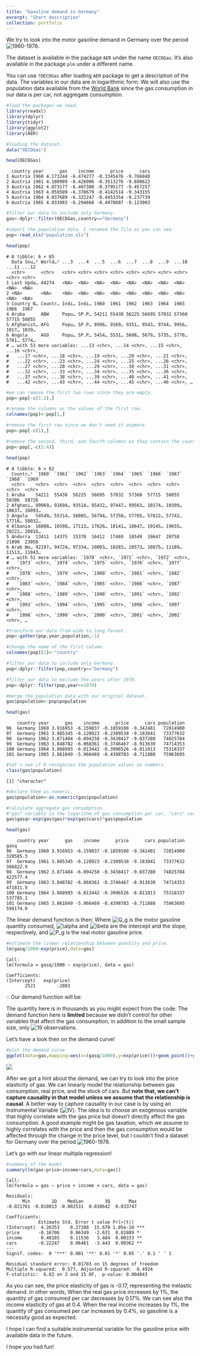 ```yaml
---
title: "Gasoline demand in Germany"
excerpt: "Short description"
collection: portfolio
---
```

  

We try to look into the motor gasoline demand in Germany over the period
![1960-1978](https://latex.codecogs.com/png.image?%5Cdpi%7B110%7D&space;%5Cbg_white&space;1960-1978 "1960-1978").

The dataset is available in the package `AER` under the name `OECDGas`.
It’s also available in the package `plm` under a different name.

You can use `?OECDGas` after loading `AER` package to get a description
of the data. The variables in our data are in logarithmic form.
We will also use the population data available from the [World
Bank](https://data.worldbank.org/indicator/SP.POP.TOTL) since the gas
consumption in our data is per car, not aggregate consumption.

``` r
#load the packages we need.
library(readxl)
library(dplyr)
library(tidyr)
library(ggplot2)
library(AER)
```

``` r
#loading the dataset.
data("OECDGas")

head(OECDGas)
```

      country year      gas    income      price      cars
    1 Austria 1960 4.173244 -6.474277 -0.3345476 -9.766840
    2 Austria 1961 4.100989 -6.426006 -0.3513276 -9.608622
    3 Austria 1962 4.073177 -6.407308 -0.3795177 -9.457257
    4 Austria 1963 4.059509 -6.370679 -0.4142514 -9.343155
    5 Austria 1964 4.037689 -6.322247 -0.4453354 -9.237739
    6 Austria 1965 4.033983 -6.294668 -0.4970607 -9.123903

``` r
#filter our data to include only Germany.
gas<-dplyr::filter(OECDGas,country=="Germany")

#import the population data. I renamed the file as you can see.
pop<-read_xls("population.xls")

head(pop)
```

    # A tibble: 6 × 65
      Data Sou…¹ World…² ...3  ...4  ...5  ...6  ...7  ...8  ...9  ...10 ...11 ...12
      <chr>      <chr>   <chr> <chr> <chr> <chr> <chr> <chr> <chr> <chr> <chr> <chr>
    1 Last Upda… 44274   <NA>  <NA>  <NA>  <NA>  <NA>  <NA>  <NA>  <NA>  <NA>  <NA> 
    2 <NA>       <NA>    <NA>  <NA>  <NA>  <NA>  <NA>  <NA>  <NA>  <NA>  <NA>  <NA> 
    3 Country N… Countr… Indi… Indi… 1960  1961  1962  1963  1964  1965  1966  1967 
    4 Aruba      ABW     Popu… SP.P… 54211 55438 56225 56695 57032 57360 57715 58055
    5 Afghanist… AFG     Popu… SP.P… 8996… 9169… 9351… 9543… 9744… 9956… 1017… 1039…
    6 Angola     AGO     Popu… SP.P… 5454… 5531… 5608… 5679… 5735… 5770… 5781… 5774…
    # … with 53 more variables: ...13 <chr>, ...14 <chr>, ...15 <chr>, ...16 <chr>,
    #   ...17 <chr>, ...18 <chr>, ...19 <chr>, ...20 <chr>, ...21 <chr>,
    #   ...22 <chr>, ...23 <chr>, ...24 <chr>, ...25 <chr>, ...26 <chr>,
    #   ...27 <chr>, ...28 <chr>, ...29 <chr>, ...30 <chr>, ...31 <chr>,
    #   ...32 <chr>, ...33 <chr>, ...34 <chr>, ...35 <chr>, ...36 <chr>,
    #   ...37 <chr>, ...38 <chr>, ...39 <chr>, ...40 <chr>, ...41 <chr>,
    #   ...42 <chr>, ...43 <chr>, ...44 <chr>, ...45 <chr>, ...46 <chr>, …

``` r
#we can remove the first two rows since they are empty.
pop<-pop[-c(1:2),]

#rename the columns as the values of the first row.
colnames(pop)<-pop[1,]

#remove the first row since we don't need it anymore.
pop<-pop[-c(1),]

#remove the second, third, and fourth columns as they contain the country code, the indicator name, the indicator code respectively and we won't use them.
pop<-pop[,-c(2:4)]

head(pop)
```

    # A tibble: 6 × 62
      Countr…¹ `1960` `1961` `1962` `1963` `1964` `1965` `1966` `1967` `1968` `1969`
      <chr>    <chr>  <chr>  <chr>  <chr>  <chr>  <chr>  <chr>  <chr>  <chr>  <chr> 
    1 Aruba    54211  55438  56225  56695  57032  57360  57715  58055  58386  58726 
    2 Afghani… 89969… 91694… 93514… 95432… 97447… 99563… 10174… 10399… 10637… 10893…
    3 Angola   54549… 55314… 56085… 56794… 57350… 57705… 57812… 57742… 57716… 58032…
    4 Albania  16088… 16598… 17113… 17626… 18141… 18647… 19145… 19655… 20222… 20816…
    5 Andorra  13411  14375  15370  16412  17469  18549  19647  20758  21890  23058 
    6 Arab Wo… 92197… 94724… 97334… 10003… 10283… 10573… 10875… 11189… 11513… 11843…
    # … with 51 more variables: `1970` <chr>, `1971` <chr>, `1972` <chr>,
    #   `1973` <chr>, `1974` <chr>, `1975` <chr>, `1976` <chr>, `1977` <chr>,
    #   `1978` <chr>, `1979` <chr>, `1980` <chr>, `1981` <chr>, `1982` <chr>,
    #   `1983` <chr>, `1984` <chr>, `1985` <chr>, `1986` <chr>, `1987` <chr>,
    #   `1988` <chr>, `1989` <chr>, `1990` <chr>, `1991` <chr>, `1992` <chr>,
    #   `1993` <chr>, `1994` <chr>, `1995` <chr>, `1996` <chr>, `1997` <chr>,
    #   `1998` <chr>, `1999` <chr>, `2000` <chr>, `2001` <chr>, `2002` <chr>, …

``` r
#transform our data from wide to long format.
pop<-gather(pop,year,population,-1)

#change the name of the first column.
colnames(pop)[1]<-"country"

#filter our data to include only Germany.
pop<-dplyr::filter(pop,country=="Germany")

#filter our data to exclude the years after 1978.
pop<-dplyr::filter(pop,year<=1978)

#merge the population data with our original dataset.
gas$population<-pop$population

head(gas)
```

        country year      gas    income      price      cars population
    96  Germany 1960 3.916953 -6.159837 -0.1859108 -9.342481   72814900
    97  Germany 1961 3.885345 -6.120923 -0.2309538 -9.183841   73377632
    98  Germany 1962 3.871484 -6.094258 -0.3438417 -9.037280   74025784
    99  Germany 1963 3.848782 -6.068361 -0.3746467 -8.913630   74714353
    100 Germany 1964 3.868993 -6.013442 -0.3996526 -8.811013   75318337
    101 Germany 1965 3.861049 -5.966469 -0.4398783 -8.711888   75963695

``` r
#let's see if R recognizes the population values as numbers.
class(gas$population)
```

    [1] "character"

``` r
#declare them as numeric.
gas$population<-as.numeric(gas$population)

#calculate aggregate gas consumption. 
#"gas" variable is the logarithm of gas consumption per car, "cars" variable is the logarithm of the stock of cars per capita, and that's why we needed the population data.
gas$gasq<-exp(gas$gas)*exp(gas$cars)*gas$population

head(gas)
```

        country year      gas    income      price      cars population     gasq
    96  Germany 1960 3.916953 -6.159837 -0.1859108 -9.342481   72814900 320585.3
    97  Germany 1961 3.885345 -6.120923 -0.2309538 -9.183841   73377632 366822.9
    98  Germany 1962 3.871484 -6.094258 -0.3438417 -9.037280   74025784 422577.4
    99  Germany 1963 3.848782 -6.068361 -0.3746467 -8.913630   74714353 471811.9
    100 Germany 1964 3.868993 -6.013442 -0.3996526 -8.811013   75318337 537785.1
    101 Germany 1965 3.861049 -5.966469 -0.4398783 -8.711888   75963695 594174.0

The linear demand function is then: Where
![Q_g](https://latex.codecogs.com/png.image?%5Cdpi%7B110%7D&space;%5Cbg_white&space;Q_g "Q_g")
is the motor gasoline quantity consumed,
![\alpha](https://latex.codecogs.com/png.image?%5Cdpi%7B110%7D&space;%5Cbg_white&space;%5Calpha "\alpha")
and
![\beta](https://latex.codecogs.com/png.image?%5Cdpi%7B110%7D&space;%5Cbg_white&space;%5Cbeta "\beta")
are the intercept and the slope, respectively, and
![P_g](https://latex.codecogs.com/png.image?%5Cdpi%7B110%7D&space;%5Cbg_white&space;P_g "P_g")
is the real motor gasoline price.

``` r
#estimate the linear relationship between quantity and price.
lm(gasq/1000~exp(price),data=gas)
```


    Call:
    lm(formula = gasq/1000 ~ exp(price), data = gas)

    Coefficients:
    (Intercept)   exp(price)  
           2521        -2803  

∴ Our demand function will be:

The quantity here is in thousands as you might expect from the code. The
demand function here is **limited** because we didn’t control for other
variables that affect the gas consumption, in addition to the small
sample size, only
![19](https://latex.codecogs.com/png.image?%5Cdpi%7B110%7D&space;%5Cbg_white&space;19 "19")
observations.

Let’s have a look then on the demand curve!

``` r
#plot the demand curve
ggplot(data=gas,mapping=aes(x=(gasq/1000),y=exp(price)))+geom_point()+geom_smooth(formula=y~x,method="lm",se=T)+scale_y_continuous(breaks=seq(0.4,0.9,by=0.1))+labs(x="Gasoline Consumption \n (in Thousands)",y="Real Gasoline Price")
```

![](https://github.com/ahmed-elhefnawy/ahmed-elhefnawy.github.io/blob/master/images/unnamed-chunk-4-111.png?raw=true)<!-- -->

After we got a hint about the demand, we can try to look into the price
elasticity of gas. We can linearly model the relationship between gas
consumption, real price, and the stock of cars. But **note that, we
can’t capture causality in that model unless we assume that the
relationship is causal**. A better way to capture causality in our case
is by using an Instrumental Variable
(![IV](https://latex.codecogs.com/png.image?%5Cdpi%7B110%7D&space;%5Cbg_white&space;IV "IV")).
The idea is to choose an exogenous variable that highly correlate with
the gas price but doesn’t directly affect the gas consumption. A good
example might be gas taxation, which we assume to highly correlates with
the price and then the gas consumption would be affected through the
change in the price level, but I couldn’t find a dataset for Germany
over the period
![1960-1978](https://latex.codecogs.com/png.image?%5Cdpi%7B110%7D&space;%5Cbg_white&space;1960-1978 "1960-1978").

Let’s go with our linear multiple regression!

``` r
#summary of the model
summary(lm(gas~price+income+cars,data=gas))
```


    Call:
    lm(formula = gas ~ price + income + cars, data = gas)

    Residuals:
          Min        1Q    Median        3Q       Max 
    -0.021761 -0.010813 -0.002531  0.010642  0.033747 

    Coefficients:
                Estimate Std. Error t value Pr(>|t|)    
    (Intercept)  4.26353    0.27208  15.670 1.05e-10 ***
    price       -0.16706    0.06349  -2.631  0.01889 *  
    income       0.40185    0.11536   3.484  0.00333 ** 
    cars        -0.22247    0.06461  -3.443  0.00362 ** 
    ---
    Signif. codes:  0 '***' 0.001 '**' 0.01 '*' 0.05 '.' 0.1 ' ' 1

    Residual standard error: 0.01703 on 15 degrees of freedom
    Multiple R-squared:  0.577, Adjusted R-squared:  0.4924 
    F-statistic:  6.82 on 3 and 15 DF,  p-value: 0.004043

As you can see, the price elasticity of gas is -0.17, representing the
inelastic demand. In other words, When the real gas price increases by
1%, the quantity of gas consumed per car decreases by 0.17%.
We can see also the income elasticity of gas at 0.4. When the real
income increases by 1%, the quantity of gas consumed per car increases
by 0.4%, so gasoline is a necessity good as expected.

I hope I can find a suitable instrumental variable for the gasoline
price with available data in the future.

I hope you had fun!
